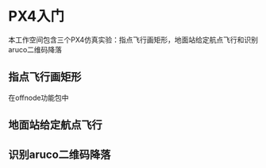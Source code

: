 # PX4入门
本工作空间包含三个PX4仿真实验：指点飞行画矩形，地面站给定航点飞行和识别aruco二维码降落

## 指点飞行画矩形
在offnode功能包中

## 地面站给定航点飞行

## 识别aruco二维码降落

